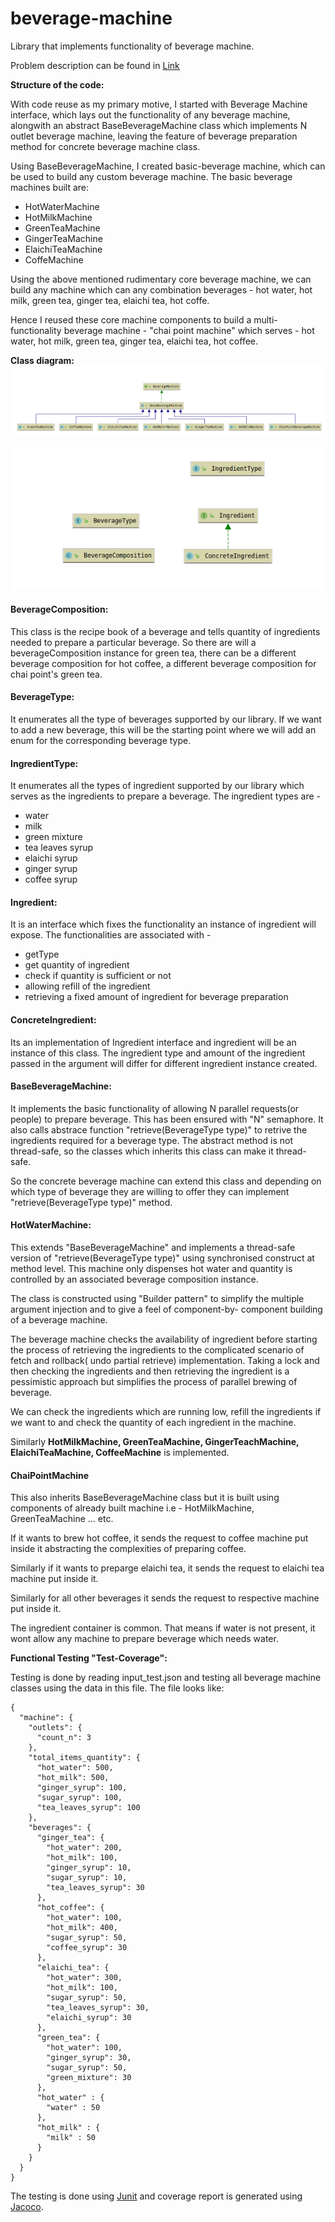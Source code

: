 # beverage-machine
Library that implements functionality of beverage machine.

Problem description can be found in [Link](https://github.com/maskofG/beverage-machine/blob/master/archive/README.md)


**Structure of the code:**

With code reuse as my primary motive, I started with Beverage Machine interface,
which lays out the functionality of any beverage machine, alongwith an abstract
BaseBeverageMachine class which implements N outlet beverage machine, leaving the
feature of beverage preparation method for concrete beverage machine class. 

Using BaseBeverageMachine, I created basic-beverage machine, which can be used to
build any custom beverage machine. The basic beverage machines built are:

- HotWaterMachine
- HotMilkMachine
- GreenTeaMachine
- GingerTeaMachine
- ElaichiTeaMachine
- CoffeMachine

Using the above mentioned rudimentary core beverage machine, we can build any machine
which can any combination beverages - hot water, hot milk, green tea, ginger tea,
elaichi tea, hot coffe.

Hence I reused these core machine components to build a multi-functionality beverage
machine - "chai point machine" which serves - hot water, hot milk, green tea,
ginger tea, elaichi tea, hot coffee.

**Class diagram:**
![alt text](https://github.com/maskofG/beverage-machine/blob/master/archive/images/beverage_machine.png?raw=true)

![alt text](https://github.com/maskofG/beverage-machine/blob/master/archive/images/ingredient_and_beverage_type.png?raw=true)

#### BeverageComposition:
This class is the recipe book of a beverage and tells quantity of ingredients needed
to prepare a particular beverage. So there are will a beverageComposition instance
for green tea, there can be a different beverage composition for hot coffee, a 
different beverage composition for chai point's green tea.

#### BeverageType:
It enumerates all the type of beverages supported by our library. If we want to
add a new beverage, this will be the starting point where we will add an enum
for the corresponding beverage type.

#### IngredientType:
It enumerates all the types of ingredient supported by our library which serves
as the ingredients to prepare a beverage. The ingredient types are -
- water
- milk
- green mixture
- tea leaves syrup
- elaichi syrup
- ginger syrup
- coffee syrup


#### Ingredient:
It is an interface which fixes the functionality an instance of ingredient will 
expose. The functionalities are associated with -
- getType
- get quantity of ingredient
- check if quantity is sufficient or not
- allowing refill of the ingredient
- retrieving a fixed amount of ingredient for beverage preparation

#### ConcreteIngredient:
Its an implementation of Ingredient interface and ingredient will be an instance 
of this class. The ingredient type and amount of the ingredient passed in the 
argument will differ for different ingredient instance created.

#### BaseBeverageMachine:
It implements the basic functionality of allowing N parallel requests(or people) 
to prepare beverage. This has been ensured with "N" semaphore. It also calls 
abstrace function "retrieve(BeverageType type)" to retrive the ingredients required for a beverage type. The
abstract method is not thread-safe, so the classes which inherits this class
can make it thread-safe. 

So the concrete beverage machine can extend this class and depending on which type 
of beverage they are willing to offer they can implement "retrieve(BeverageType type)"
method.

#### HotWaterMachine:
This extends "BaseBeverageMachine" and implements a thread-safe version of
"retrieve(BeverageType type)" using synchronised construct at method level. This
machine only dispenses hot water and quantity is controlled by an associated
beverage composition instance. 

The class is constructed using "Builder pattern"
to simplify the multiple argument injection and to give a feel of component-by-
component building of a beverage machine.

The beverage machine checks the availability of ingredient before starting the 
process of retrieving the ingredients to the complicated scenario of fetch and
rollback( undo partial retrieve) implementation. Taking a lock and then checking
the ingredients and then retrieving the ingredient is a pessimistic approach but 
simplifies the process of parallel brewing of beverage.

We can check the ingredients which are running low, refill the ingredients if we want
to and check the quantity of each ingredient in the machine.

Similarly **HotMilkMachine, GreenTeaMachine, GingerTeachMachine, ElaichiTeaMachine,
CoffeeMachine** is implemented.

#### ChaiPointMachine
This also inherits BaseBeverageMachine class but it is built using components of
already built machine i.e - HotMilkMachine, GreenTeaMachine ... etc.

If it wants to brew hot coffee, it sends the request to coffee machine put
inside it abstracting the complexities of preparing coffee.

Similarly if it wants to preparge elaichi tea, it sends the request to elaichi
tea machine put inside it.

Similarly for all other beverages it sends the request to respective machine 
put inside it.

The ingredient container is common. That means if water is not present, it wont
allow any machine to prepare beverage which needs water.


**Functional Testing "Test-Coverage":**

Testing is done by reading input_test.json and testing all beverage machine classes 
using the data in this file. The file looks like:

```
{
  "machine": {
    "outlets": {
      "count_n": 3
    },
    "total_items_quantity": {
      "hot_water": 500,
      "hot_milk": 500,
      "ginger_syrup": 100,
      "sugar_syrup": 100,
      "tea_leaves_syrup": 100
    },
    "beverages": {
      "ginger_tea": {
        "hot_water": 200,
        "hot_milk": 100,
        "ginger_syrup": 10,
        "sugar_syrup": 10,
        "tea_leaves_syrup": 30
      },
      "hot_coffee": {
        "hot_water": 100,
        "hot_milk": 400,
        "sugar_syrup": 50,
        "coffee_syrup": 30
      },
      "elaichi_tea": {
        "hot_water": 300,
        "hot_milk": 100,
        "sugar_syrup": 50,
        "tea_leaves_syrup": 30,
        "elaichi_syrup": 30
      },
      "green_tea": {
        "hot_water": 100,
        "ginger_syrup": 30,
        "sugar_syrup": 50,
        "green_mixture": 30
      },
      "hot_water" : {
        "water" : 50
      },
      "hot_milk" : {
        "milk" : 50
      }
    }
  }
}
```
The testing is done using [Junit](https://junit.org/junit5/) and coverage report is generated using [Jacoco](https://www.eclemma.org/jacoco/).




















